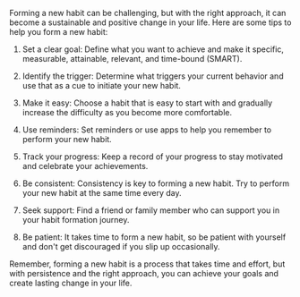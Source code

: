 Forming a new habit can be challenging, but with the right approach, it can become a sustainable and positive change in your life. Here are some tips to help you form a new habit:

1. Set a clear goal: Define what you want to achieve and make it specific, measurable, attainable, relevant, and time-bound (SMART).

2. Identify the trigger: Determine what triggers your current behavior and use that as a cue to initiate your new habit.

3. Make it easy: Choose a habit that is easy to start with and gradually increase the difficulty as you become more comfortable.

4. Use reminders: Set reminders or use apps to help you remember to perform your new habit.

5. Track your progress: Keep a record of your progress to stay motivated and celebrate your achievements.

6. Be consistent: Consistency is key to forming a new habit. Try to perform your new habit at the same time every day.

7. Seek support: Find a friend or family member who can support you in your habit formation journey.

8. Be patient: It takes time to form a new habit, so be patient with yourself and don't get discouraged if you slip up occasionally.

Remember, forming a new habit is a process that takes time and effort, but with persistence and the right approach, you can achieve your goals and create lasting change in your life.